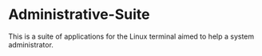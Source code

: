 # Administrative-Suite
This is a suite of applications for the Linux terminal aimed to help a system administrator.
